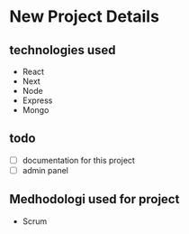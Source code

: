 # New Project Details

## technologies used
- React
- Next
- Node
- Express
- Mongo

## todo
- [ ] documentation for this project
- [ ] admin panel

## Medhodologi used for project
- Scrum 
